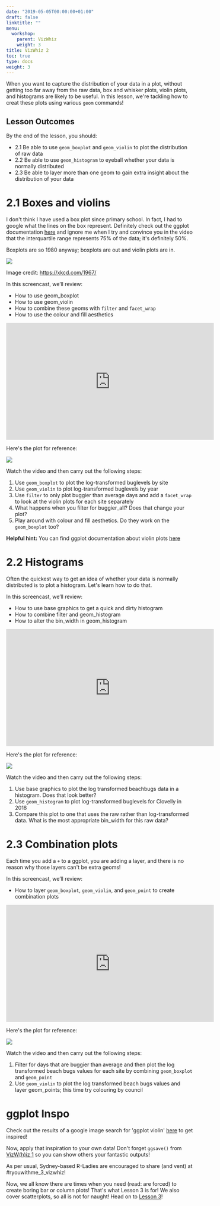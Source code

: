```yaml
---
date: "2019-05-05T00:00:00+01:00"
draft: false
linktitle: ""
menu:
  workshop:
    parent: VizWhiz
    weight: 3
title: VizWhiz 2
toc: true
type: docs
weight: 3
---
```


When you want to capture the distribution of your data in a plot, without getting too far away from the raw data, box and whisker plots, violin plots, and histograms are likely to be useful. In this lesson, we're tackling how to creat these plots using various `geom` commands!

## Lesson Outcomes

By the end of the lesson, you should:

* 2.1 Be able to use `geom_boxplot` and `geom_violin` to  plot the distribution of raw data
* 2.2 Be able to use `geom_histogram` to eyeball whether your data is normally distributed 
*  2.3 Be able to layer more than one geom to gain extra insight about the distribution of your data


# 2.1 Boxes and violins

I don't think I have used a box plot since primary school. In fact, I had to google what the lines on the box represent. Definitely check out the ggplot documentation [here](https://ggplot2.tidyverse.org/reference/geom_boxplot.html) and ignore me when I try and convince you in the video that the interquartile range represents 75% of the data; it's definitely 50%. 

Boxplots are so 1980 anyway; boxplots are out and violin plots are in. 


![](/img/violin_plots_2x.png)

Image credit: https://xkcd.com/1967/

In this screencast, we’ll review:

  * How to use geom_boxplot
  * How to use geom_violin
  * How to combine these geoms with `filter` and `facet_wrap`
  * How to use the colour and fill aesthetics

<center>  
<iframe width="560" height="315" src="https://www.youtube.com/embed/k8XyVzgO9-4" frameborder="0" allow="accelerometer; autoplay; encrypted-media; gyroscope; picture-in-picture" allowfullscreen></iframe>
</center>  


Here's the plot for reference:


![](/img/log_violin_buggier.png)


Watch the video and then carry out the following steps:

1. Use `geom_boxplot` to plot the log-transformed buglevels by site
2. Use `geom_violin` to plot log-transformed buglevels by year
3. Use `filter` to only plot buggier than average days and add a `facet_wrap` to look at the violin plots for each site separately
4. What happens when you filter for buggier_all? Does that change your plot?
5. Play around with colour and fill aesthetics. Do they work on the `geom_boxplot` too?

__Helpful hint:__ You can find ggplot documentation about violin plots [here](https://ggplot2.tidyverse.org/reference/geom_violin.html)

# 2.2 Histograms

Often the quickest way to get an idea of whether your data is normally distributed is to plot a histogram. Let's learn how to do that. 

In this screencast, we’ll review:

  * How to use base graphics to get a quick and dirty histogram
  * How to combine filter and geom_histogram 
  * How to alter the bin_width in geom_histogram

<center>  
<iframe width="560" height="315" src="https://www.youtube.com/embed/2XVi-gqsfeA" frameborder="0" allow="accelerometer; autoplay; encrypted-media; gyroscope; picture-in-picture" allowfullscreen></iframe>
</center>  


Here's the plot for reference:


![](/img/clovelly_histogram.png)

Watch the video and then carry out the following steps:

1. Use base graphics to plot the log transformed beachbugs data in a histogram. Does that look better?  
2. Use `geom_histogram` to plot log-transformed buglevels for Clovelly in 2018
3. Compare this plot to one that uses the raw rather than log-transformed data. What is the most appropriate bin_width for this raw data? 

# 2.3 Combination plots

Each time you add a `+` to a ggplot, you are adding a layer, and there is no reason why those layers can't be extra geoms! 

In this screencast, we’ll review:

  * How to layer `geom_boxplot`, `geom_violin`, and `geom_point` to create combination plots

<center>  
<iframe width="560" height="315" src="https://www.youtube.com/embed/j3fd3kzB0bc" frameborder="0" allow="accelerometer; autoplay; encrypted-media; gyroscope; picture-in-picture" allowfullscreen></iframe>
</center>  

Here's the plot for reference:


![](/img/boxcolour_year.png)

Watch the video and then carry out the following steps:

1. Filter for days that are buggier than average and then plot the log transformed beach bugs values for each site by combining `geom_boxplot` and `geom_point`
2. Use `geom_violin` to plot the log transformed beach bugs values and layer geom_points; this time try colouring by council

# ggplot Inspo 

Check out the results of a google image search for 'ggplot violin' [here](https://www.google.com/search?biw=1234&bih=575&tbm=isch&sa=1&ei=D_gSXJvzIc6v9QPxx7JQ&q=ggplot+violin&oq=ggplot+violin&gs_l=img.3..35i39j0l2j0i24l7.8194.9325..9695...0.0..0.474.1983.2-3j2j1......1....1..gws-wiz-img.......0i67j0i8i30j0i10i24.h9bU1bWS70o) to get inspired!

Now, apply that inspiration to your own data! Don't forget `ggsave()` from [VizW(h)iz 1](https://rladiessydney.netlify.com/courses/workshop/03-vizwhiz-1/) so you can show others your fantastic outputs!

As per usual, Sydney-based R-Ladies are encouraged to share (and vent) at #ryouwithme_3_vizwhiz!

Now, we all know there are times when you need (read: are forced) to create boring bar or column plots! That's what Lesson 3 is for! We also cover scatterplots, so all is not for naught! Head on to [Lesson 3](https://rladiessydney.netlify.com/courses/workshop/03-vizwhiz-3/)!

